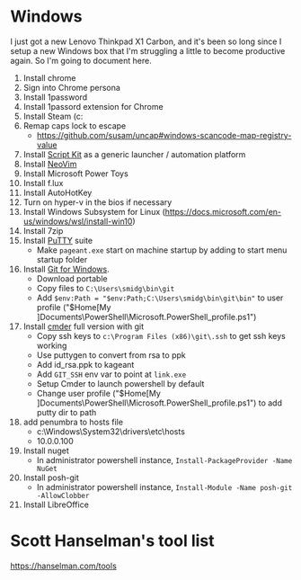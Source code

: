 # Windows

I just got a new Lenovo Thinkpad X1 Carbon, and it's been so long since I setup a new Windows box that I'm struggling a little to become productive again. So I'm going to document here.

1. Install chrome
1. Sign into Chrome persona
1. Install 1password
1. Install 1passord extension for Chrome
1. Install Steam (c:
1. Remap caps lock to escape
   - https://github.com/susam/uncap#windows-scancode-map-registry-value
1. Install [Script Kit](https://scriptkit.com) as a generic launcher / automation platform
1. Install [NeoVim](https://github.com/neovim/neovim/blob/master/INSTALL.md)
1. Install Microsoft Power Toys
1. Install f.lux
1. Install AutoHotKey
1. Turn on hyper-v in the bios if necessary
1. Install Windows Subsystem for Linux (https://docs.microsoft.com/en-us/windows/wsl/install-win10)
1. Install 7zip
1. Install [PuTTY](https://www.chiark.greenend.org.uk/~sgtatham/putty/latest.html) suite
   - Make `pageant.exe` start on machine startup by adding to start menu startup folder
1. Install [Git for Windows](https://git-scm.com/download/win).
   - Download portable
   - Copy files to `C:\Users\smidg\bin\git`
   - Add `$env:Path = "$env:Path;C:\Users\smidg\bin\git\bin"` to user profile ("$Home\[My ]Documents\PowerShell\Microsoft.PowerShell_profile.ps1")
1. Install [cmder](http://cmder.net/http://cmder.net/) full version with git
   - Copy ssh keys to `c:\Program Files (x86)\git\.ssh` to get ssh keys working
   - Use puttygen to convert from rsa to ppk
   - Add id_rsa.ppk to kageant
   - Add `GIT_SSH` env var to point at `link.exe`
   - Setup Cmder to launch powershell by default
   - Change user profile ("$Home\[My ]Documents\PowerShell\Microsoft.PowerShell_profile.ps1") to add putty dir to path
1. add penumbra to hosts file
   - c:\Windows\System32\drivers\etc\hosts
   - 10.0.0.100
1. Install nuget
   - In administrator powershell instance, `Install-PackageProvider -Name NuGet`
1. Install posh-git
   - In administrator powershell instance, `Install-Module -Name posh-git -AllowClobber`
1. Install LibreOffice

# Scott Hanselman's tool list
https://hanselman.com/tools


